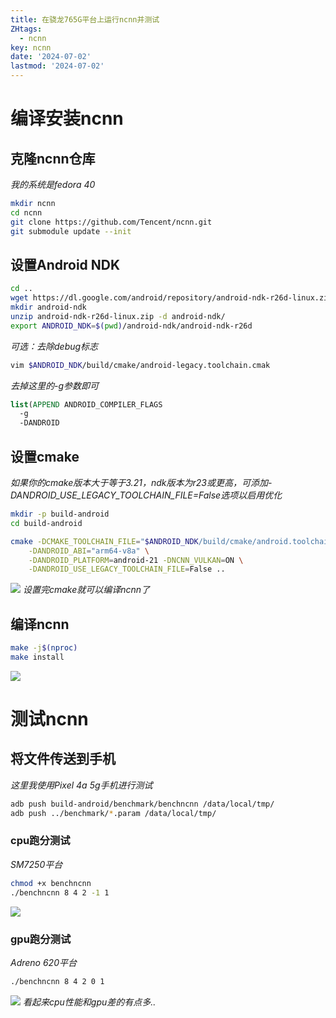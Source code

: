 ```yaml
---
title: 在骁龙765G平台上运行ncnn并测试
ZHtags: 
  - ncnn
key: ncnn
date: '2024-07-02'
lastmod: '2024-07-02'
---
```

# 编译安装ncnn
## 克隆ncnn仓库
*我的系统是fedora 40*
```bash
mkdir ncnn
cd ncnn
git clone https://github.com/Tencent/ncnn.git
git submodule update --init
```
## 设置Android NDK
```bash
cd ..
wget https://dl.google.com/android/repository/android-ndk-r26d-linux.zip
mkdir android-ndk
unzip android-ndk-r26d-linux.zip -d android-ndk/
export ANDROID_NDK=$(pwd)/android-ndk/android-ndk-r26d
```
*可选：去除debug标志*
```bash
vim $ANDROID_NDK/build/cmake/android-legacy.toolchain.cmak
```
*去掉这里的-g参数即可*
```cmake
list(APPEND ANDROID_COMPILER_FLAGS
  -g
  -DANDROID
```
## 设置cmake
*如果你的cmake版本大于等于3.21，ndk版本为r23或更高，可添加-DANDROID_USE_LEGACY_TOOLCHAIN_FILE=False选项以启用优化*
```bash
mkdir -p build-android
cd build-android

cmake -DCMAKE_TOOLCHAIN_FILE="$ANDROID_NDK/build/cmake/android.toolchain.cmake"\
    -DANDROID_ABI="arm64-v8a" \
    -DANDROID_PLATFORM=android-21 -DNCNN_VULKAN=ON \
    -DANDROID_USE_LEGACY_TOOLCHAIN_FILE=False ..
```
![](/images/config-ncnn-cmake-android.png)
*设置完cmake就可以编译ncnn了*
## 编译ncnn
```bash
make -j$(nproc)
make install
```
![](/images/compile-ncnn-android.png)
# 测试ncnn
## 将文件传送到手机
*这里我使用Pixel 4a 5g手机进行测试*
```bash
adb push build-android/benchmark/benchncnn /data/local/tmp/
adb push ../benchmark/*.param /data/local/tmp/
````
### cpu跑分测试
*SM7250平台*
```bash
chmod +x benchncnn
./benchncnn 8 4 2 -1 1
```
![](/images/ncnn-benchmark-android-cpu.png)
### gpu跑分测试
*Adreno 620平台*
```bash
./benchncnn 8 4 2 0 1
```
![](/images/ncnn-benchmark-android-gpu.png)
*看起来cpu性能和gpu差的有点多..*